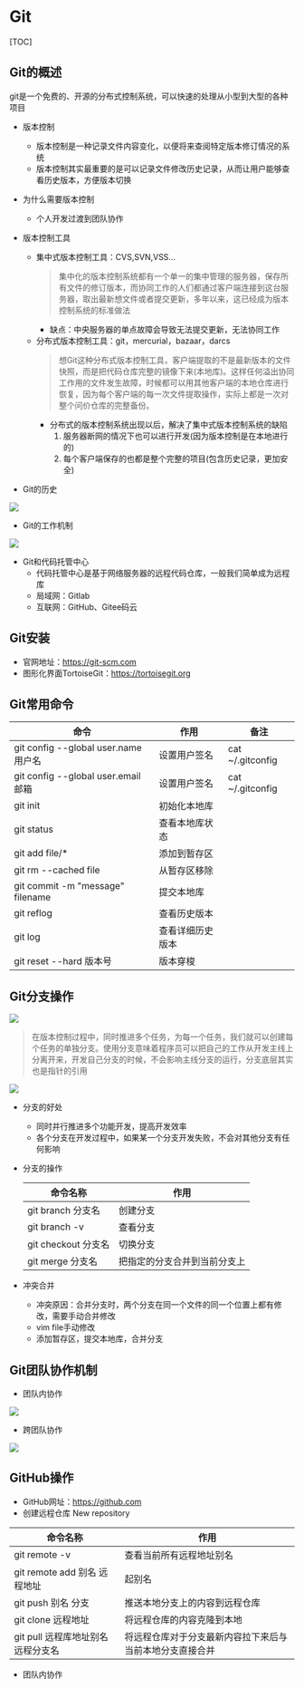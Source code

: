 # Git

[TOC]

## Git的概述

git是一个免费的、开源的分布式控制系统，可以快速的处理从小型到大型的各种项目

- 版本控制
  - 版本控制是一种记录文件内容变化，以便将来查阅特定版本修订情况的系统
  - 版本控制其实最重要的是可以记录文件修改历史记录，从而让用户能够查看历史版本，方便版本切换

- 为什么需要版本控制
  - 个人开发过渡到团队协作

- 版本控制工具
  - 集中式版本控制工具：CVS,SVN,VSS...
    > 集中化的版本控制系统都有一个单一的集中管理的服务器，保存所有文件的修订版本，而协同工作的人们都通过客户端连接到这台服务器，取出最新想文件或者提交更新，多年以来，这已经成为版本控制系统的标准做法
    - 缺点：中央服务器的单点故障会导致无法提交更新，无法协同工作
  - 分布式版本控制工具：git，mercurial，bazaar，darcs
    > 想Git这种分布式版本控制工具，客户端提取的不是最新版本的文件快照，而是把代码仓库完整的镜像下来(本地库)。这样任何溢出协同工作用的文件发生故障，时候都可以用其他客户端的本地仓库进行恢复，因为每个客户端的每一次文件提取操作，实际上都是一次对整个问价仓库的完整备份。
    - 分布式的版本控制系统出现以后，解决了集中式版本控制系统的缺陷
      1. 服务器断网的情况下也可以进行开发(因为版本控制是在本地进行的)
      2. 每个客户端保存的也都是整个完整的项目(包含历史记录，更加安全)

- Git的历史

![](./img/1.png)

- Git的工作机制

![](./img/2.png)

- Git和代码托管中心
  - 代码托管中心是基于网络服务器的远程代码仓库，一般我们简单成为远程库
  - 局域网：Gitlab
  - 互联网：GitHub、Gitee码云


## Git安装

- 官网地址：https://git-scm.com
- 图形化界面TortoiseGit：https://tortoisegit.org

## Git常用命令

|命令|作用|备注|
|---|---|---|
|git config --global user.name 用户名|设置用户签名|cat ~/.gitconfig|
|git config --global user.email 邮箱|设置用户签名|cat ~/.gitconfig|
|git init|初始化本地库||
|git status|查看本地库状态||
|git add file/*|添加到暂存区||
|git rm --cached file|从暂存区移除||
|git commit -m "message" filename|提交本地库||
|git reflog|查看历史版本||
|git log|查看详细历史版本||
|git reset --hard 版本号|版本穿梭||

## Git分支操作

![](./img/3.png)

> 在版本控制过程中，同时推进多个任务，为每一个任务，我们就可以创建每个任务的单独分支。使用分支意味着程序员可以把自己的工作从开发主线上分离开来，开发自己分支的时候，不会影响主线分支的运行，分支底层其实也是指针的引用

![](./img/4.png)

- 分支的好处
  - 同时并行推进多个功能开发，提高开发效率
  - 各个分支在开发过程中，如果某一个分支开发失败，不会对其他分支有任何影响

- 分支的操作

  |命令名称|作用|
  |---|---|
  |git branch 分支名|创建分支|
  |git branch -v|查看分支|
  |git checkout 分支名|切换分支|
  |git merge 分支名|把指定的分支合并到当前分支上|

- 冲突合并
  - 冲突原因：合并分支时，两个分支在同一个文件的同一个位置上都有修改，需要手动合并修改
  - vim file手动修改
  - 添加暂存区，提交本地库，合并分支

## Git团队协作机制

- 团队内协作

![](./img/5.png)

- 跨团队协作

![](./img/6.png)

## GitHub操作

- GitHub网址：https://github.com
- 创建远程仓库 New repository

|命令名称|作用|
|---|---|
|git remote -v|查看当前所有远程地址别名|
|git remote add 别名 远程地址|起别名|
|git push 别名 分支|推送本地分支上的内容到远程仓库|
|git clone 远程地址|将远程仓库的内容克隆到本地|
|git pull 远程库地址别名 远程分支名|将远程仓库对于分支最新内容拉下来后与当前本地分支直接合并|

- 团队内协作